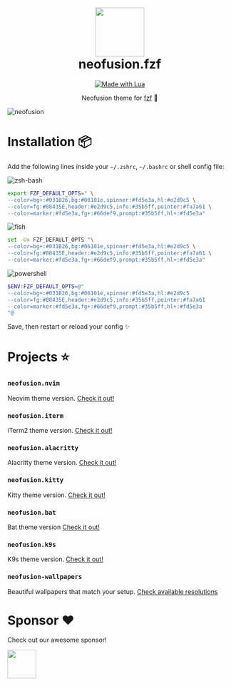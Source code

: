 <div align="center">
    <h1>
        <img src="https://i.ibb.co/fNwcPYk/logo.jpg" width="110" />
        <br />neofusion.fzf
    </h1>
</div>

<p align="center"> 
    <a href="#"><img alt="Made with Lua" src="https://img.shields.io/badge/SHELL-9cf.svg?style=for-the-badge&logo=gnome-terminal&logoColor=black" style="vertical-align:center" /></a>
</p>

<p align="center">
  Neofusion theme for <a href="https://github.com/junegunn/fzf" target="_blank">fzf</a> 👾
</p>

<img src="https://i.ibb.co/wL2rwMB/neofusion-fzf.png" alt="neofusion" />

# Installation 📦

Add the following lines inside your `~/.zshrc`, `~/.bashrc` or shell config file:

<img src="https://img.shields.io/badge/zsh/bash-black.svg?style=for-the-badge&logo=zsh" alt="zsh-bash" />

```sh
export FZF_DEFAULT_OPTS=" \
--color=bg+:#031B26,bg:#06101e,spinner:#fd5e3a,hl:#e2d9c5 \
--color=fg:#08435E,header:#e2d9c5,info:#35b5ff,pointer:#fa7a61 \
--color=marker:#fd5e3a,fg+:#66def9,prompt:#35b5ff,hl+:#fd5e3a"
```

<img src="https://img.shields.io/badge/fish-darkgreen.svg?style=for-the-badge&logo=fish-shell" alt="fish" />

```sh
set -Ux FZF_DEFAULT_OPTS "\
--color=bg+:#031B26,bg:#06101e,spinner:#fd5e3a,hl:#e2d9c5 \
--color=fg:#08435E,header:#e2d9c5,info:#35b5ff,pointer:#fa7a61 \
--color=marker:#fd5e3a,fg+:#66def9,prompt:#35b5ff,hl+:#fd5e3a"
```

<img src="https://img.shields.io/badge/powershell-darkblue.svg?style=for-the-badge&logo=powershell" alt="powershell" />

```powershell
$ENV:FZF_DEFAULT_OPTS=@"
--color=bg+:#031B26,bg:#06101e,spinner:#fd5e3a,hl:#e2d9c5
--color=fg:#08435E,header:#e2d9c5,info:#35b5ff,pointer:#fa7a61
--color=marker:#fd5e3a,fg+:#66def9,prompt:#35b5ff,hl+:#fd5e3a
"@
```

Save, then restart or reload your config ✨

# Projects ⭐

### `neofusion.nvim`

Neovim theme version. [Check it out!](https://github.com/diegoulloao/neofusion.nvim)

### `neofusion.iterm`

iTerm2 theme version. [Check it out!](https://github.com/diegoulloao/neofusion.iterm)

### `neofusion.alacritty`

Alacritty theme version. [Check it out!](https://github.com/diegoulloao/neofusion.alacritty)

### `neofusion.kitty`

Kitty theme version. [Check it out!](https://github.com/diegoulloao/neofusion.kitty)

### `neofusion.bat`

Bat theme version [Check it out!](https://github.com/diegoulloao/neofusion.bat/)

### `neofusion.k9s`

K9s theme version. [Check it out!](https://github.com/diegoulloao/neofusion.k9s)

### `neofusion-wallpapers`
Beautiful wallpapers that match your setup. [Check available resolutions](https://github.com/diegoulloao/neofusion-wallpapers?tab=readme-ov-file)

# Sponsor ❤️

Check out our awesome sponsor!

<div>
  <a href="https://github.com/NeckBeardPrince" target="_blank">
    <img src="https://avatars.githubusercontent.com/u/6558867" width="64" height="64" />
  </a>
</div>
